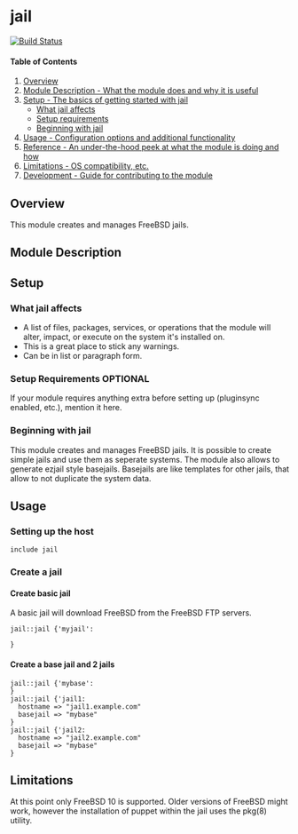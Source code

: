 # jail

[![Build Status](https://travis-ci.org/Marketcircle/jail-puppet-module.svg)](https://travis-ci.org/Marketcircle/jail-puppet-module)

#### Table of Contents

1. [Overview](#overview)
2. [Module Description - What the module does and why it is useful](#module-description)
3. [Setup - The basics of getting started with jail](#setup)
    * [What jail affects](#what-jail-affects)
    * [Setup requirements](#setup-requirements)
    * [Beginning with jail](#beginning-with-jail)
4. [Usage - Configuration options and additional functionality](#usage)
5. [Reference - An under-the-hood peek at what the module is doing and how](#reference)
5. [Limitations - OS compatibility, etc.](#limitations)
6. [Development - Guide for contributing to the module](#development)

## Overview

This module creates and manages FreeBSD jails.

## Module Description

## Setup

### What jail affects

* A list of files, packages, services, or operations that the module will alter,
  impact, or execute on the system it's installed on.
* This is a great place to stick any warnings.
* Can be in list or paragraph form.

### Setup Requirements **OPTIONAL**

If your module requires anything extra before setting up (pluginsync enabled,
etc.), mention it here.

### Beginning with jail

This module creates and manages FreeBSD jails. It is possible to create simple jails and use them as seperate systems.
The module also allows to generate ezjail style basejails. Basejails are like templates for other jails, that allow
to not duplicate the system data.

## Usage

### Setting up the host

```
include jail
```



### Create a jail

#### Create basic jail

A basic jail will download FreeBSD from the FreeBSD FTP servers.

```
jail::jail {'myjail':

}
```
#### Create a base jail and 2 jails

```
jail::jail {'mybase':
}
jail::jail {'jail1:
  hostname => "jail1.example.com"
  basejail => "mybase"
}
jail::jail {'jail2:
  hostname => "jail2.example.com"
  basejail => "mybase"
}

```

## Limitations

At this point only FreeBSD 10 is supported. Older versions of FreeBSD might work, however the installation of puppet
within the jail uses the pkg(8) utility.

